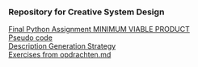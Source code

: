 <h3>Repository for Creative System Design</h3>

[Final Python Assignment MINIMUM VIABLE PRODUCT](/python_basics/irregularBeatGenerator/irregular_beat_generator.py)<br>
[Pseudo code](/python_basics/irregularBeatGenerator/pseudo_code.pdf)<br>
[Description Generation Strategy](/python_basics/irregularBeatGenerator/strategy_pros_cons.pdf)<br>
[Exercises from opdrachten.md](/python_basics/exercises)<br>

<!-- Description Generation Strategy path:
(Irregular Beat Generator)
/python_basics/irregularBeatGenerator/strategy_pros_cons.pdf

Exercises from opdrachten.md and handouts path:
/python_basics/exercises/ -->
